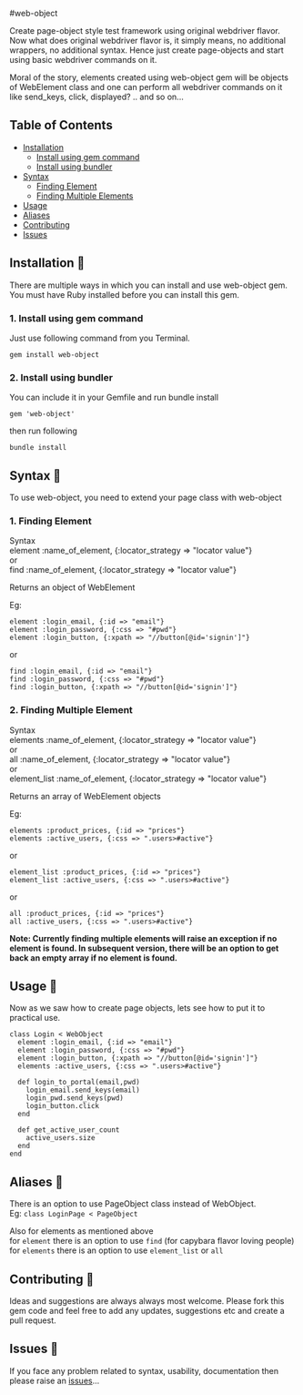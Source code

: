 #web-object  

Create page-object style test framework using original webdriver flavor.
Now what does original webdriver flavor is, it simply means, no additional wrappers, no additional syntax.
Hence just create page-objects and start using basic webdriver commands on it.

Moral of the story, elements created using web-object gem will be objects of WebElement class and one can perform all webdriver
commands on it like send_keys, click, displayed? .. and so on...

## Table of Contents
- [Installation](#install)  
    - [Install using gem command](#gem)    
    - [Install using bundler](#bundler)    
- [Syntax](#syntax)   
    - [Finding Element](#find_element)    
    - [Finding Multiple Elements](#find_elements)    
- [Usage](#usage)   
- [Aliases](#alias)    
- [Contributing](#contributing)  
- [Issues](#issues)     
    

## <a name="install"></a> Installation :eyes:  
There are multiple ways in which you can install and use web-object gem.
You must have Ruby installed before you can install this gem.   

### <a name="gem" /> 1. Install using gem command
Just use following command from you Terminal.
``` 
gem install web-object 
```
   
### <a name="bundler" /> 2. Install using bundler    
You can include it in your Gemfile and run bundle install

``` 
gem 'web-object' 
```   
then run following   
```   
bundle install   
```   
  
  
    
## <a name="syntax"></a> Syntax :eyes:    
    
To use web-object, you need to extend your page class with web-object

### <a name="find_element"></a> 1. Finding Element   
Syntax   
element :name_of_element, {:locator_strategy => "locator value"}   
or   
find :name_of_element, {:locator_strategy => "locator value"}   

Returns an object of WebElement

Eg:   
```   
element :login_email, {:id => "email"}   
element :login_password, {:css => "#pwd"}   
element :login_button, {:xpath => "//button[@id='signin']"}   
```      
or   
```   
find :login_email, {:id => "email"}   
find :login_password, {:css => "#pwd"}   
find :login_button, {:xpath => "//button[@id='signin']"}
```
   

### <a name="find_elements"></a> 2. Finding Multiple Element   
Syntax   
elements :name_of_element, {:locator_strategy => "locator value"}   
or   
all :name_of_element, {:locator_strategy => "locator value"}   
or   
element_list :name_of_element, {:locator_strategy => "locator value"}

Returns an array of WebElement objects

Eg:   
```   
elements :product_prices, {:id => "prices"}   
elements :active_users, {:css => ".users>#active"}   
```      
or   
```   
element_list :product_prices, {:id => "prices"}   
element_list :active_users, {:css => ".users>#active"}   
```   
or
```   
all :product_prices, {:id => "prices"}   
all :active_users, {:css => ".users>#active"}   
```   
  
__Note: Currently finding multiple elements will raise an exception if no element is found. 
In subsequent version, there will be an option to get back an empty array if no element is found.__  
  
    
      
## <a name="usage"></a> Usage :eyes:   
Now as we saw how to create page objects, lets see how to put it to practical use.

```   
class Login < WebObject
  element :login_email, {:id => "email"}   
  element :login_password, {:css => "#pwd"}   
  element :login_button, {:xpath => "//button[@id='signin']"}   
  elements :active_users, {:css => ".users>#active"} 
  
  def login_to_portal(email,pwd)  
    login_email.send_keys(email)  
    login_pwd.send_keys(pwd)  
    login_button.click  
  end  
    
  def get_active_user_count   
    active_users.size
  end
end  
```   

## <a name="alias"></a> Aliases :eyes:   
There is an option to use PageObject class instead of WebObject.  
Eg:
``` class LoginPage < PageObject ```   
   
Also for elements as mentioned above   
for `element` there is an option to use `find` (for capybara flavor loving people)  
for `elements` there is an option to use `element_list` or `all`   

  
## <a name="contributing"></a> Contributing :eyes:
Ideas and suggestions are always always most welcome. Please fork this gem code and feel free to add any updates, suggestions etc and create a pull request.  

## <a name="issues"></a> Issues :eyes:
If you face any problem related to syntax, usability, documentation then please raise an [issues](https://github.com/krupani/web-object/issues)...   

